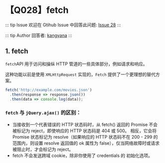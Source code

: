 # 【Q028】fetch


::: tip Issue
欢迎在 Gtihub Issue 中回答此问题: [Issue 28](https://github.com/kangyana/daily-question/issues/28)
:::

::: tip Author
回答者: [kangyana](https://github.com/kangyana)
:::
## 1. fetch
`fetch`API 用于访问和操纵 HTTP 管道的一些具体部分，例如请求和响应。

这种功能以前是使用 `XMLHttpRequest` 实现的，`Fetch` 提供了一个更理想的替代方案。
```javascript
fetch('http://example.com/movies.json')
  .then(response => response.json())
  .then(data => console.log(data));
```

### `fetch` 与 `jQuery.ajax()` 的区别：

- 当接收到一个代表错误的 HTTP 状态码时，从 fetch() 返回的 Promise 不会被标记为 reject，即使响应的 HTTP 状态码是 404 或 500。
相反，它会将 Promise 状态标记为 resolve（如果响应的 HTTP 状态码不在 200 - 299 的范围内，则设置 resolve 返回值的 ok 属性为 false），仅当网络故障时或请求被阻止时，才会标记为 reject。
- fetch 不会发送跨域 cookie，除非你使用了 credentials 的 初始化选项。

